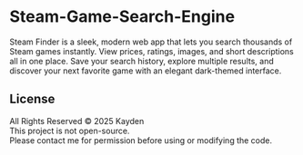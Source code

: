 # Steam-Game-Search-Engine
Steam Finder is a sleek, modern web app that lets you search thousands of Steam games instantly. View prices, ratings, images, and short descriptions all in one place. Save your search history, explore multiple results, and discover your next favorite game with an elegant dark-themed interface.
## License
All Rights Reserved © 2025 Kayden  
This project is not open-source.  
Please contact me for permission before using or modifying the code.
